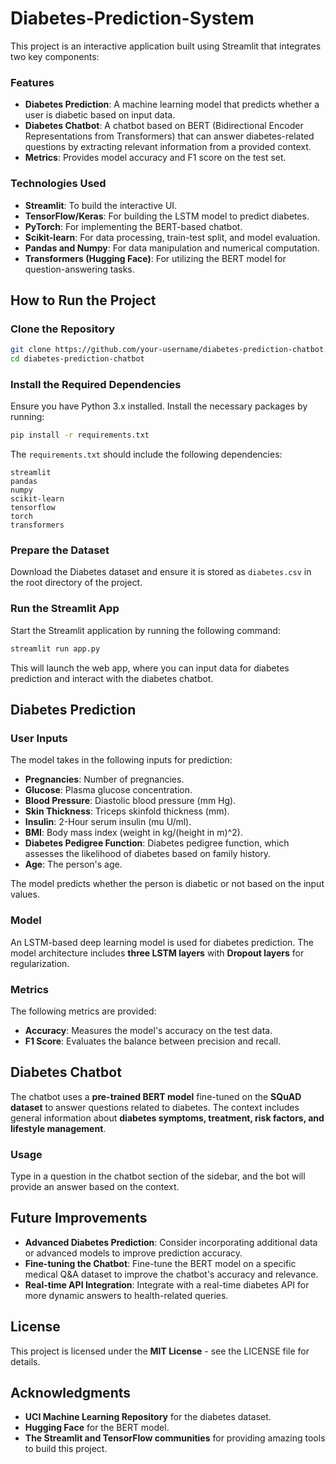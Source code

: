 # Diabetes-Prediction-System

This project is an interactive application built using Streamlit that integrates two key components:

### Features
- **Diabetes Prediction**: A machine learning model that predicts whether a user is diabetic based on input data.
- **Diabetes Chatbot**: A chatbot based on BERT (Bidirectional Encoder Representations from Transformers) that can answer diabetes-related questions by extracting relevant information from a provided context.
- **Metrics**: Provides model accuracy and F1 score on the test set.

### Technologies Used
- **Streamlit**: To build the interactive UI.
- **TensorFlow/Keras**: For building the LSTM model to predict diabetes.
- **PyTorch**: For implementing the BERT-based chatbot.
- **Scikit-learn**: For data processing, train-test split, and model evaluation.
- **Pandas and Numpy**: For data manipulation and numerical computation.
- **Transformers (Hugging Face)**: For utilizing the BERT model for question-answering tasks.

## How to Run the Project

### Clone the Repository
```bash
git clone https://github.com/your-username/diabetes-prediction-chatbot.git
cd diabetes-prediction-chatbot
```

### Install the Required Dependencies
Ensure you have Python 3.x installed. Install the necessary packages by running:
```bash
pip install -r requirements.txt
```

The `requirements.txt` should include the following dependencies:
```
streamlit
pandas
numpy
scikit-learn
tensorflow
torch
transformers
```

### Prepare the Dataset
Download the Diabetes dataset and ensure it is stored as `diabetes.csv` in the root directory of the project.

### Run the Streamlit App
Start the Streamlit application by running the following command:
```bash
streamlit run app.py
```
This will launch the web app, where you can input data for diabetes prediction and interact with the diabetes chatbot.

## Diabetes Prediction

### User Inputs
The model takes in the following inputs for prediction:
- **Pregnancies**: Number of pregnancies.
- **Glucose**: Plasma glucose concentration.
- **Blood Pressure**: Diastolic blood pressure (mm Hg).
- **Skin Thickness**: Triceps skinfold thickness (mm).
- **Insulin**: 2-Hour serum insulin (mu U/ml).
- **BMI**: Body mass index (weight in kg/(height in m)^2).
- **Diabetes Pedigree Function**: Diabetes pedigree function, which assesses the likelihood of diabetes based on family history.
- **Age**: The person's age.

The model predicts whether the person is diabetic or not based on the input values.

### Model
An LSTM-based deep learning model is used for diabetes prediction. The model architecture includes **three LSTM layers** with **Dropout layers** for regularization.

### Metrics
The following metrics are provided:
- **Accuracy**: Measures the model's accuracy on the test data.
- **F1 Score**: Evaluates the balance between precision and recall.

## Diabetes Chatbot

The chatbot uses a **pre-trained BERT model** fine-tuned on the **SQuAD dataset** to answer questions related to diabetes. The context includes general information about **diabetes symptoms, treatment, risk factors, and lifestyle management**.

### Usage
Type in a question in the chatbot section of the sidebar, and the bot will provide an answer based on the context.

## Future Improvements
- **Advanced Diabetes Prediction**: Consider incorporating additional data or advanced models to improve prediction accuracy.
- **Fine-tuning the Chatbot**: Fine-tune the BERT model on a specific medical Q&A dataset to improve the chatbot's accuracy and relevance.
- **Real-time API Integration**: Integrate with a real-time diabetes API for more dynamic answers to health-related queries.

## License
This project is licensed under the **MIT License** - see the LICENSE file for details.

## Acknowledgments
- **UCI Machine Learning Repository** for the diabetes dataset.
- **Hugging Face** for the BERT model.
- **The Streamlit and TensorFlow communities** for providing amazing tools to build this project.


